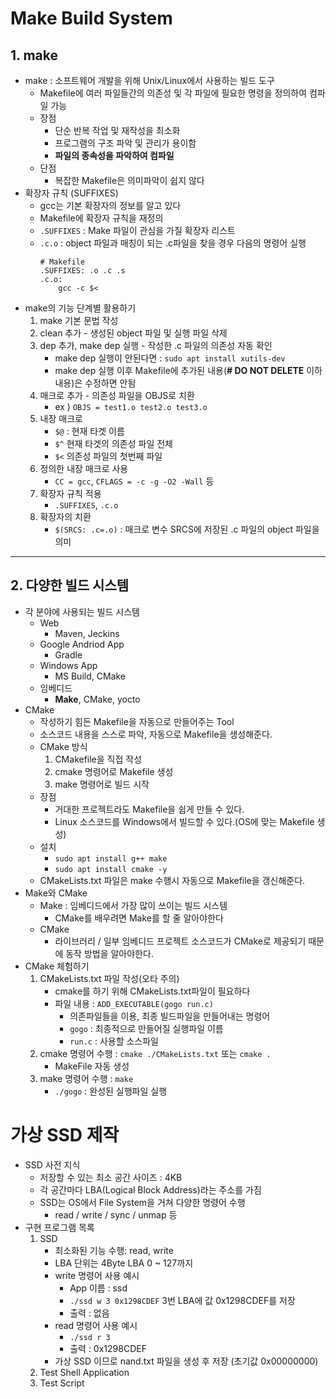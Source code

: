 # Make Build System
## 1. make
* make : 소프트웨어 개발을 위해 Unix/Linux에서 사용하는 빌드 도구
  * Makefile에 여러 파일들간의 의존성 및 각 파일에 필요한 명령을 정의하여 컴파일 가능
  * 장점
    * 단순 반복 작업 및 재작성을 최소화
    * 프로그램의 구조 파악 및 관리가 용이함
    * __파일의 종속성을 파악하여 컴파일__
  * 단점
    * 복잡한 Makefile은 의미파악이 쉽지 않다
* 확장자 규칙 (SUFFIXES)
  * gcc는 기본 확장자의 정보를 알고 있다
  * Makefile에 확장자 규칙을 재정의
  * `.SUFFIXES` : Make 파일이 관심을 가질 확장자 리스트
  * `.c.o` : object 파일과 매칭이 되는 .c파일을 찾을 경우 다음의 명령어 실행  
    ```make
    # Makefile
    .SUFFIXES: .o .c .s
    .c.o:
        gcc -c $<
    ```
* make의 기능 단계별 활용하기
  1. make 기본 문법 작성
  2. clean 추가 - 생성된 object 파일 및 실행 파일 삭제
  3. dep 추가, make dep 실행 - 작성한 .c 파일의 의존성 자동 확인
     * make dep 실행이 안된다면 : `sudo apt install xutils-dev`
     * make dep 실행 이후 Makefile에 추가된 내용(__# DO NOT DELETE__ 이하 내용)은 수정하면 안됨
  4. 매크로 추가 - 의존성 파일을 OBJS로 치환
     * ex ) `OBJS = test1.o test2.o test3.o`
  5. 내장 매크로 
     * `$@` : 현재 타겟 이름
     * `$^` 현재 타겟의 의존성 파일 전체
     * `$<` 의존성 파일의 첫번째 파일
  6. 정의한 내장 매크로 사용
     * `CC = gcc`, `CFLAGS = -c -g -O2 -Wall` 등
  7. 확장자 규칙 적용
     * `.SUFFIXES`, `.c.o` 
  8. 확장자의 치환
     * `$(SRCS: .c=.o)` : 매크로 변수 SRCS에 저장된 .c 파일의 object 파일을 의미
---
## 2. 다양한 빌드 시스템
* 각 분야에 사용되는 빌드 시스템
  * Web
    * Maven, Jeckins
  * Google Andriod App
    * Gradle
  * Windows App
    * MS Build, CMake
  * 임베디드
    * __Make__, CMake, yocto
* CMake
  * 작성하기 힘든 Makefile을 자동으로 만들어주는 Tool
  * 소스코드 내용을 스스로 파악, 자동으로 Makefile을 생성해준다.
  * CMake 방식
    1. CMakefile을 직접 작성
    2. cmake 명령어로 Makefile 생성
    3. make 명령어로 빌드 시작
  * 장점
    * 거대한 프로젝트라도 Makefile을 쉽게 만들 수 있다.
    * Linux 소스코드를 Windows에서 빌드할 수 있다.(OS에 맞는 Makefile 생성)
  * 설치
    * `sudo apt install g++ make`
    * `sudo apt install cmake -y`
  * CMakeLists.txt 파일은 make 수행시 자동으로 Makefile을 갱신해준다.
* Make와 CMake
  * Make : 임베디드에서 가장 많이 쓰이는 빌드 시스템
    * CMake를 배우려면 Make를 할 줄 알아야한다
  * CMake
    * 라이브러리 / 일부 임베디드 프로젝트 소스코드가 CMake로 제공되기 때문에 동작 방법을 알아야한다.
* CMake 체험하기
  1. CMakeLists.txt 파일 작성(오타 주의)
     * cmake를 하기 위해 CMakeLists.txt파일이 필요하다
     * 파일 내용 : `ADD_EXECUTABLE(gogo run.c)`
       * 의존파일들을 이용, 최종 빌드파일을 만들어내는 명령어
       * `gogo` : 최종적으로 만들어질 실행파일 이름
       * `run.c` : 사용할 소스파일
  2. cmake 명령어 수행 : `cmake ./CMakeLists.txt` 또는 `cmake .`
     * MakeFile 자동 생성
  3. make 명령어 수행 : `make`
     * `./gogo` : 완성된 실행파일 실행

# 가상 SSD 제작
* SSD 사전 지식
  * 저장할 수 있는 최소 공간 사이즈 : 4KB
  * 각 공간마다 LBA(Logical Block Address)라는 주소를 가짐
  * SSD는 OS에서 File System을 거쳐 다양한 명령어 수행
    * read / write / sync / unmap 등
* 구현 프로그램 목록
  1. SSD
     * 최소화된 기능 수행: read, write
     * LBA 단위는 4Byte LBA 0 ~ 127까지 
     * write 명령어 사용 예시
       * App 이름 : ssd
       * `./ssd w 3 0x1298CDEF` 3번 LBA에 값 0x1298CDEF를 저장
       * 출력 : 없음
     * read 명령어 사용 예시
       * `./ssd r 3`
       * 출력 : 0x1298CDEF
     * 가상 SSD 이므로 nand.txt 파일을 생성 후 저장 (초기값 0x00000000)
  2. Test Shell Application
  3. Test Script